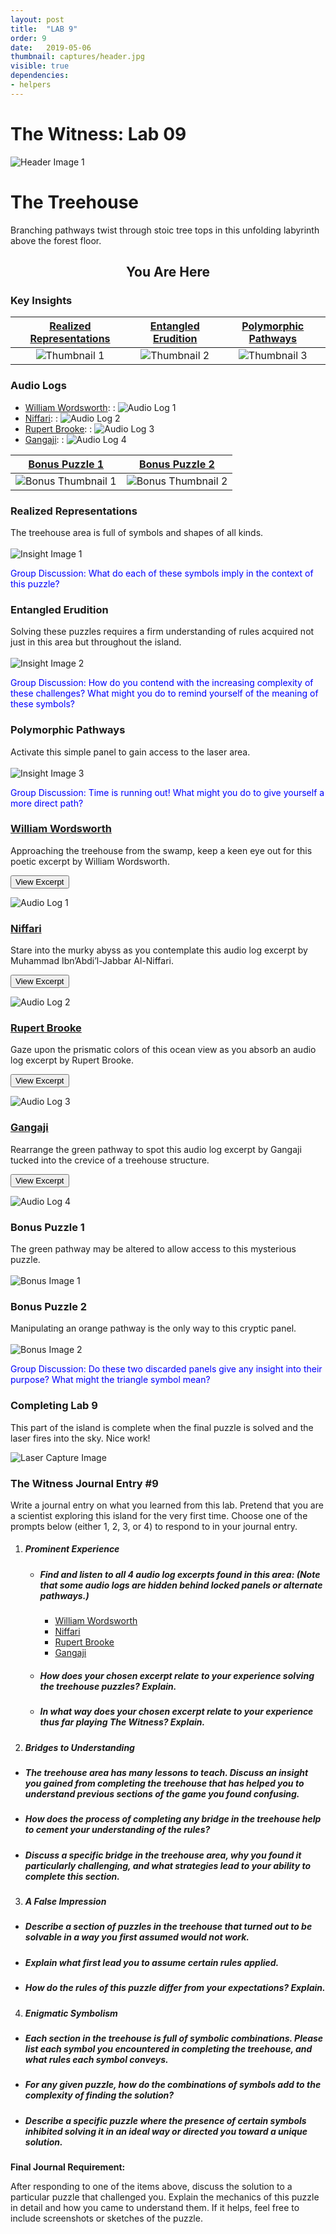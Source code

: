 ```yaml
---
layout: post
title:  "LAB 9"
order: 9
date:   2019-05-06
thumbnail: captures/header.jpg
visible: true
dependencies:
- helpers
---
```


# **The Witness: Lab 09**

![Header Image 1](captures/header.jpg#header)
# The Treehouse

Branching pathways twist through stoic tree tops in this unfolding labyrinth above the forest floor.

## <center>You Are Here</center>

<!-- ![Witness Map Lab 9](captures/Witness_Map_Lab9.jpg#capture) -->

### Key Insights

| [Realized Representations](#realized-representations) | [Entangled Erudition](#entangled-erudition) | [Polymorphic Pathways](#polymorphic-pathways) |
|:-:|:-:|:-:|
|![Thumbnail 1](captures/insight_1.jpg#thumbnail)| ![Thumbnail 2](captures/insight_2.jpg#thumbnail)| ![Thumbnail 3](captures/insight_3.jpg#thumbnail)|

### Audio Logs

- [William Wordsworth](#william-wordsworth):
: ![Audio Log 1](captures/audio_log_1.jpg#audio_log)
- [Niffari](#niffari):
: ![Audio Log 2](captures/audio_log_2.jpg#audio_log)
- [Rupert Brooke](#rupert-brooke):
: ![Audio Log 3](captures/audio_log_3.jpg#audio_log)
- [Gangaji](#gangaji):
: ![Audio Log 4](captures/audio_log_4.jpg#audio_log)

| [Bonus Puzzle 1](#bonus-puzzle-1) | [Bonus Puzzle 2](#bonus-puzzle-2) |
|:-:|:-:|
|![Bonus Thumbnail 1](captures/bonus_1.jpg#thumbnail)| ![Bonus Thumbnail 2](captures/bonus_2.jpg#thumbnail)|

### Realized Representations
The treehouse  area is full of symbols and shapes of all kinds.
<br><br>
![Insight Image 1](captures/insight_1.jpg#capture)

<span style="color: blue">Group Discussion: What do each of these symbols imply in the context of this puzzle?</span>

### Entangled Erudition
Solving these puzzles requires a firm understanding of rules acquired not just in this area but throughout the island.
<br><br>
![Insight Image 2](captures/insight_2.jpg#capture)

<span style="color: blue">Group Discussion: How do you contend with the increasing complexity of these challenges? What might you do to remind yourself of the meaning of these symbols?</span>

### Polymorphic Pathways
Activate this simple panel to gain access to the laser area.
<br><br>
![Insight Image 3](captures/insight_3.jpg#capture)

<span style="color: blue">Group Discussion: Time is running out! What might you do to give yourself a more direct path?</span>

### [William Wordsworth](https://poets.org/poet/william-wordsworth)

Approaching the treehouse from the swamp, keep a keen eye out for this poetic excerpt by William Wordsworth.

<button onclick="collapseExcerpt1()">View Excerpt</button>

<div id="excerpt1" style="display:none" markdown="1">

Lustily  
I dipped my oars into the silent lake,  
And, as I rose upon the stroke, my boat  
Went heaving through the water like a swan;  
When, from behind that craggy steep, till then  
The horizon's bound, a huge peak, black and huge,  
As if with voluntary power instinct,  
Upreared its head. I struck and struck again,  
And growing still in stature, the grim shape  
Towered up between me and the stars. . . .  
But after I had seen  
That spectacle, for many days my brain  
Worked with a dim and undetermined sense  
Of unknown modes of being; o'er my thoughts  
There hung a darkness, call it solitude,  
Or blank desertion.

<br>---<br>
William Wordsworth, 1888
</div>

![Audio Log 1](captures/audio_log_1.jpg#capture)

### [Niffari](https://www.chisholme.org/resources/overview/niffari.html)

Stare into the murky abyss as you contemplate this audio log excerpt by Muhammad Ibn’Abdi’l-Jabbar Al-Niffari.

<button onclick="collapseExcerpt2()">View Excerpt</button>

<div id="excerpt2" style="display:none">

God bade me behold the sea,
and I saw the ships sinking
and the planks floating;

then the planks too were submerged.

And God said to me,
“Those who voyage are not saved.”

And He said to me, “Those who, instead of voyaging,
cast themselves into the sea, take a risk.”

And He said to me,
“Those who voyage and take no risk shall perish.”

And He said to me,
“In taking the risk there is a part of salvation.”

And the wave came
and lifted those beneath it
and overran the shore.

And He said to me,
“The surface of the sea is a gleam that cannot be reached.

“And the bottom is a darkness impenetrable. And between
the two are great fishes, which are to be feared.”

<br>---<br>
Niffari, circa 970
</div>

![Audio Log 2](captures/audio_log_2.jpg#capture)

### [Rupert Brooke](https://www.poetryfoundation.org/poets/rupert-brooke)

Gaze upon the prismatic colors of this ocean view as you absorb an audio log excerpt by Rupert Brooke.

<button onclick="collapseExcerpt3()">View Excerpt</button>

<div id="excerpt3" style="display:none" markdown="1">

These hearts were woven of human joys and cares,  
Washed marvellously with sorrow, swift to mirth.  

The years had given them kindness. Dawn was theirs,  
And sunset, and the colours of the earth.  

These had seen movement, and heard music; known  
Slumber and waking; loved; gone proudly friended;  

Felt the quick stir of wonder; sat alone;  
Touched flowers and furs and cheeks. All this is ended.  

There are waters blown by changing winds to laughter  
And lit by the rich skies, all day. And after,  

Frost, with a gesture, stays the waves that dance  
And wandering loveliness. He leaves a white  

Unbroken glory, a gathered radiance,  
A width, a shining peace, under the night.

<br>---<br>
Rupert Brooke, 1914
</div>

![Audio Log 3](captures/audio_log_3.jpg#capture)

### [Gangaji](https://gangaji.org/)

Rearrange the green pathway to spot this audio log excerpt by Gangaji tucked into the crevice of a treehouse structure.

<button onclick="collapseExcerpt4()">View Excerpt</button>

<div id="excerpt4" style="display:none">

When we choose silence,
we choose to give up the reasons not to love,

which are the reasons for going to war, or continuing war,
or separating, or being a victim, or being right.

In a moment of silence,
in a moment of no thought, no mind,

we choose to give those up.
This is what my teacher invited me to.

Just choose silence. Don't even choose love.
Choose silence, and love is apparent.

If we choose love we already have an idea
of what love is.

But if you choose silence, that is the end of ideas.
You are willing to have no idea,

to see what is present when there is no idea,
past, present, future.

No idea of love, no idea of truth, no idea of you,
no idea of me. Love is apparent.

<br>---<br>
Gangaji, 2009
</div>

![Audio Log 4](captures/audio_log_4.jpg#capture)

### Bonus Puzzle 1
The green pathway may be altered to allow access to this mysterious puzzle.
<br><br>
![Bonus Image 1](captures/bonus_1.jpg#capture)

### Bonus Puzzle 2
Manipulating an orange pathway is the only way to this cryptic panel.
<br><br>
![Bonus Image 2](captures/bonus_2.jpg#capture)

<span style="color: blue">Group Discussion: Do these two discarded panels give any insight into their purpose? What might the triangle symbol mean?</span>

### Completing Lab 9

This part of the island is complete when the final puzzle is solved and the laser fires into the sky. Nice work!

![Laser Capture Image](captures/laser_capture.jpg#header)

### The Witness Journal Entry #9

Write a journal entry on what you learned from this lab. Pretend that you are a scientist exploring this island for the very first time. Choose one of the prompts below (either 1, 2, 3, or 4) to respond to in your journal entry.

1. ##### **Prominent Experience**

    - ##### Find and listen to all 4 audio log excerpts found in this area: (Note that some audio logs are hidden behind locked panels or alternate pathways.)
      - [William Wordsworth](#william-wordsworth)
      - [Niffari](#niffari)
      - [Rupert Brooke](#rupert-brooke)
      - [Gangaji](#gangaji)

    - ##### How does your chosen excerpt relate to your experience solving the treehouse puzzles? Explain.
    - ##### In what way does your chosen excerpt relate to your experience thus far playing The Witness? Explain.

2. ##### **Bridges to Understanding**
  - ##### The treehouse area has many lessons to teach. Discuss an insight you gained from completing the treehouse that has helped you to understand previous sections of the game you found confusing.
  - ##### How does the process of completing any bridge in the treehouse help to cement your understanding of the rules?
  - ##### Discuss a specific bridge in the treehouse area, why you found it particularly challenging, and what strategies lead to your ability to complete this section.

3. ##### **A False Impression**
  - ##### Describe a section of puzzles in the treehouse that turned out to be solvable in a way you first assumed would not work.
  - ##### Explain what first lead you to assume certain rules applied.
  - ##### How do the rules of this puzzle differ from your expectations? Explain.

4. ##### **Enigmatic Symbolism**
  - ##### Each section in the treehouse is full of symbolic combinations. Please list each symbol you encountered in completing the treehouse, and what rules each symbol conveys.
  - ##### For any given puzzle, how do the combinations of symbols add to the complexity of finding the solution?
  - ##### Describe a specific puzzle where the presence of certain symbols inhibited solving it in an ideal way or directed you toward a unique solution.

**Final Journal Requirement:**

After responding to one of the items above, discuss the solution to a particular puzzle that challenged you. Explain the mechanics of this puzzle in detail and how you came to understand them. If it helps, feel free to include screenshots or sketches of the puzzle.
